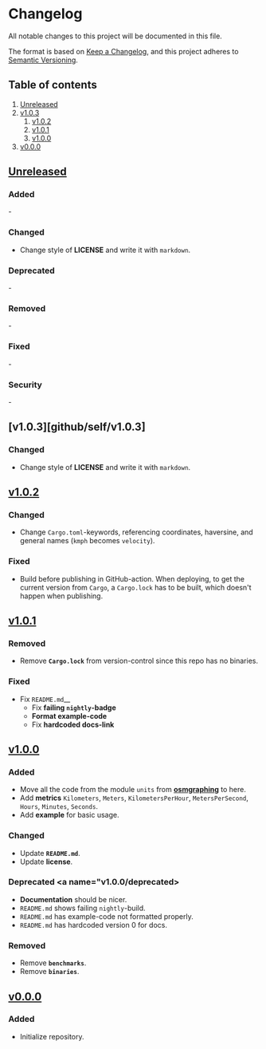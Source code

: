 # Changelog

All notable changes to this project will be documented in this file.

The format is based on [Keep a Changelog][keepachangelog], and this project adheres to [Semantic Versioning][semver].


## Table of contents

1. [Unreleased](#unreleased)
1. [v1.0.3](#v1.0.3)
    1. [v1.0.2](#v1.0.2)
    1. [v1.0.1](#v1.0.1)
    1. [v1.0.0](#v1.0.0)
1. [v0.0.0](#v0.0.0)


## [Unreleased][github/self/unreleased] <a name="unreleased"></a>

### Added <a name="unreleased/added"></a>

\-


### Changed <a name="unreleased/changed"></a>

- Change style of __LICENSE__ and write it with `markdown`.


### Deprecated <a name="unreleased/deprecated"></a>

\-


### Removed <a name="unreleased/removed"></a>

\-


### Fixed <a name="unreleased/fixed"></a>

\-


### Security <a name="unreleased/security"></a>

\-


## [v1.0.3][github/self/v1.0.3] <a name="v1.0.3"></a>

### Changed <a name="v1.0.3/changed"></a>

- Change style of __LICENSE__ and write it with `markdown`.


## [v1.0.2][github/self/v1.0.2] <a name="v1.0.2"></a>

### Changed <a name="v1.0.2/changed"></a>

- Change `Cargo.toml`-keywords, referencing coordinates, haversine, and general names (`kmph` becomes `velocity`).


### Fixed <a name="v1.0.2/fixed"></a>

- Build before publishing in GitHub-action.
  When deploying, to get the current version from `Cargo`, a `Cargo.lock` has to be built, which doesn't happen when publishing.


## [v1.0.1][github/self/v1.0.1] <a name="v1.0.1"></a>

### Removed <a name="v1.0.1/removed"></a>

- Remove __`Cargo.lock`__ from version-control since this repo has no binaries.


### Fixed <a name="v1.0.1/fixed"></a>

- Fix `README.md`__
  - Fix __failing `nightly`-badge__
  - __Format example-code__
  - Fix __hardcoded docs-link__


## [v1.0.0][github/self/v1.0.0] <a name="v1.0.0"></a>

### Added <a name="v1.0.0/added"></a>

- Move all the code from the module `units` from __[osmgraphing][github/dominicparga/osmgraphing]__ to here.
- Add __metrics__ `Kilometers`, `Meters`, `KilometersPerHour`, `MetersPerSecond`, `Hours`, `Minutes`, `Seconds`.
- Add __example__ for basic usage.


### Changed <a name="v1.0.0/changed"></a>

- Update __`README.md`__.
- Update __license__.


### Deprecated <a name="v1.0.0/deprecated></a>

- __Documentation__ should be nicer.
- `README.md` shows failing `nightly`-build.
- `README.md` has example-code not formatted properly.
- `README.md` has hardcoded version 0 for docs.


### Removed <a name="unreleased/removed"></a>

- Remove __`benchmarks`__.
- Remove __`binaries`__.


## [v0.0.0][github/self/v0.0.0] <a name="v0.0.0"></a>

### Added <a name="v0.0.0/added"></a>

- Initialize repository.


[github/dominicparga/osmgraphing]: https://github.com/dominicparga/osmgraphing
[keepachangelog]: https://keepachangelog.com/en/
[semver]: https://semver.org/

[github/self/unreleased]: https://github.com/dominicparga/kissunits/compare/v1.0.2...HEAD
[github/self/v1.0.2]: https://github.com/dominicparga/kissunits/compare/v1.0.1...v1.0.2
[github/self/v1.0.1]: https://github.com/dominicparga/kissunits/compare/v1.0.0...v1.0.1
[github/self/v1.0.0]: https://github.com/dominicparga/kissunits/compare/v0.0.0...v1.0.0
[github/self/v0.0.0]: https://github.com/dominicparga/kissunits/releases/tag/v0.0.0
